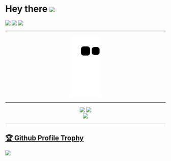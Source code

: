 # Hey there <img src="https://media.giphy.com/media/hvRJCLFzcasrR4ia7z/giphy.gif" width="25px">

<p>
<img src="https://wakatime.com/badge/user/aeadcb88-2059-418d-8c84-15147dd38bf5.svg" />
<img src="https://www.codewars.com/users/AVor0n-rss/badges/micro" />
<img src="https://visitor-badge.glitch.me/badge?page_id=avor0n.avor0n" />
</p>

---

<div align="center">
  
  ![snake gif](https://github.com/AVor0n/AVor0n/blob/output/github-contribution-grid-snake.svg#gh-dark-mode-only)
  
</div>

---

<div align="center">
  <img height="200" src="https://github-readme-stats.vercel.app/api/top-langs/?username=avor0n&layout=compact&theme=outrun&langs_count=10" />
  <img height="200" src="https://github-readme-stats.vercel.app/api/wakatime?username=avor0n&layout=compact&langs_count=10&hide=other&custom_title=Wakatime%20stats&theme=outrun" />
</div>

<div align="center">
  <img height="200" src="https://github-readme-stats.vercel.app/api?username=avor0n&count_private=true&include_all_commits=true&theme=outrun" />
</div>

---

<a href="https://github.com/ryo-ma/github-profile-trophy"><h2>🏆 Github Profile Trophy</h2></a>
<img src="https://github-profile-trophy.vercel.app/?username=avor0n&column=8&theme=radical&no-frame=true"/>


<!--
**AVor0n/AVor0n** is a ✨ _special_ ✨ repository because its `README.md` (this file) appears on your GitHub profile.

Here are some ideas to get you started:

- 🔭 I’m currently working on ...
- 🌱 I’m currently learning ...
- 👯 I’m looking to collaborate on ...
- 🤔 I’m looking for help with ...
- 💬 Ask me about ...
- 📫 How to reach me: ...
- 😄 Pronouns: ...
- ⚡ Fun fact: ...
-->
